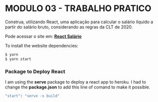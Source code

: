 # MODULO 03 - TRABALHO PRATICO

Construa, utilizando React, uma aplicação para calcular o salário líquido a partir do salário bruto, considerando as regras da CLT de 2020.

Pode acessar o site em: **[React Salário](https://modulo03-trabalho-pratico.herokuapp.com/)**

To install the website dependencies:

```sh
$ yarn
$ yarn start
```

### Package to Deploy React

I am using the **serve** package to deploy a react app to heroku.
I had to change the **package.json** to add this line of comand to make it possible.

```sh
"start": "serve -s build"
```
